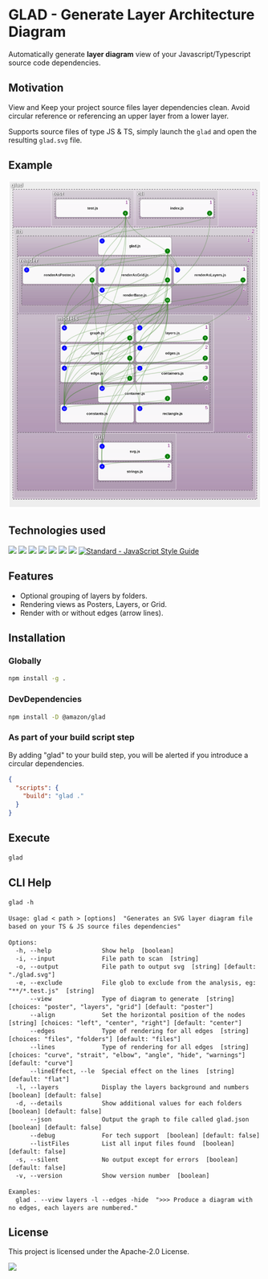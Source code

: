# GLAD - Generate Layer Architecture Diagram

Automatically generate **layer diagram** view of your Javascript/Typescript source code dependencies.

## Motivation

View and Keep your project source files layer dependencies clean. Avoid circular reference or referencing an upper layer from a lower layer.  

Supports source files of type JS & TS, simply launch the ```glad``` and open the resulting ```glad.svg``` file.

## Example

![example](glad.svg)

## Technologies used

[<img src="https://img.shields.io/badge/Node.js-43853D.svg?&logo=node.js&logoColor=white">](https://nodejs.org/)
[<img src="https://img.shields.io/badge/npm-CB3837.svg?&logo=npm&logoColor=white">](https://npmjs.org/)
[<img src="https://img.shields.io/badge/JavaScript-F7DF1E.svg?&logo=javascript&logoColor=black">](https://en.wikipedia.org/wiki/JavaScript)
[<img src="https://img.shields.io/badge/Json-F7DF1E.svg?logo=json&logoColor=black">](https://en.wikipedia.org/wiki/JSON)
[<img src="https://img.shields.io/badge/TS--Morph-3178C6.svg?logo=TypeScript&logoColor=white">](https://ts-morph.com/)
[<img src="https://img.shields.io/badge/SVG-FFB13B.svg?logo=svg&logoColor=black">](https://en.wikipedia.org/wiki/Scalable_Vector_Graphics)
[<img src="https://img.shields.io/badge/eslint-4B32C3.svg?logo=ESLint&logoColor=white">](https://eslint.org/)
[<img src="https://img.shields.io/badge/code_style-standard-brightgreen.svg" alt="Standard - JavaScript Style Guide">](https://standardjs.com/)

## Features

- Optional grouping of layers by folders.
- Rendering views as Posters, Layers, or Grid.
- Render with or without edges (arrow lines).

## Installation

### Globally

```bash
npm install -g .
```

### DevDependencies

```bash
npm install -D @amazon/glad
```

### As  part of your build script step

By adding "glad" to your build step, you will be alerted if you introduce a circular dependencies.

```JSon
{
  "scripts": {
    "build": "glad ."
  }
}
```

## Execute

```bash
glad
```

## CLI Help

```text
glad -h

Usage: glad < path > [options]  "Generates an SVG layer diagram file based on your TS & JS source files dependencies"

Options:
  -h, --help              Show help  [boolean]
  -i, --input             File path to scan  [string]
  -o, --output            File path to output svg  [string] [default: "./glad.svg"]
  -e, --exclude           File glob to exclude from the analysis, eg: "**/*.test.js"  [string]
      --view              Type of diagram to generate  [string] [choices: "poster", "layers", "grid"] [default: "poster"]
      --align             Set the horizontal position of the nodes  [string] [choices: "left", "center", "right"] [default: "center"]
      --edges             Type of rendering for all edges  [string] [choices: "files", "folders"] [default: "files"]
      --lines             Type of rendering for all edges  [string] [choices: "curve", "strait", "elbow", "angle", "hide", "warnings"] [default: "curve"]
      --lineEffect, --le  Special effect on the lines  [string] [default: "flat"]
  -l, --layers            Display the layers background and numbers  [boolean] [default: false]
  -d, --details           Show additional values for each folders  [boolean] [default: false]
      --json              Output the graph to file called glad.json  [boolean] [default: false]
      --debug             For tech support  [boolean] [default: false]
      --listFiles         List all input files found  [boolean] [default: false]
  -s, --silent            No output except for errors  [boolean] [default: false]
  -v, --version           Show version number  [boolean]

Examples:
  glad . --view layers -l --edges -hide  ">>> Produce a diagram with no edges, each layers are numbered."
```

## License

This project is licensed under the Apache-2.0 License.

[<img src="https://img.shields.io/badge/Apache--2.0-gray.svg?logo=Apache">](https://www.apache.org/licenses/LICENSE-2.0)
